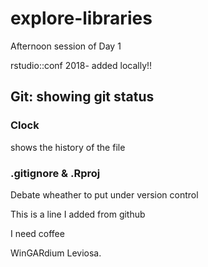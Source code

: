 # explore-libraries
Afternoon session of Day 1 

rstudio::conf 2018- added locally!! 

## Git: showing git status 

### Clock

shows the history of the file


### .gitignore & .Rproj

Debate wheather to put under version control 


This is a line I added from github

I need coffee 

WinGARdium Leviosa.
